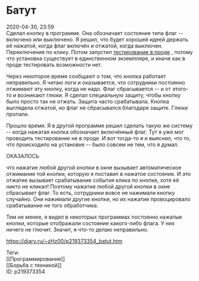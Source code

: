 Батут
======

   
 2020-04-30, 23:59   
  Сделал кнопку в программе. Она обозначает состояние типа флаг -- включено или выключено. Я решил, что будет хорошей идеей держать её нажатой, когда флаг включён и отжатой, когда выключен. Переключение по клику. Потом запустил  [тестирование в проде](https://i.imgur.com/O3EQOwp.png)  , потому что установка существует в единственном экземпляре, и иначе как в проде тестировать возможности нет.   
   
 Через некоторое время сообщают о том, что кнопка работает неправильно. Я читаю логи и оказывается, что сотрудники постоянно отжимают эту кнопку, когда не надо. Флаг сбрасывается -- и от этого-то и возникают глюки. Я сделал специальную защиту, чтобы кнопку было просто так не отжать. Защита часто срабатывала. Кнопка выглядела отжатой, но флаг не сбрасывался.благодаря защите. Глюки пропали.   
   
 Прошло время. Я в другой программе решил сделать такую же систему -- когда нажатая кнопка обозначает включённый флаг. Тут я уже мог проводить тестирование не в проде. И вот тогда-то я и выяснил, что то, что происходило на установке -- было совсем не тем, что я думал.   
   
 ОКАЗАЛОСЬ   
   
 что нажатие любой другой кнопки в окне вызывает автоматическое отжимание той кнопки, которую я поставил в нажатое состояние. И это отжатие вызывает срабатывание события клика по кнопке, хотя её никто не кликал! Поэтому нажатие любой другой кнопки в окне сбрасывает флаг. То есть, сотрудники вовсе не нажимали кнопку случайно. Они нажимали другие кнопки, но их нажатие провоцировало срабатывание не того обработчика.   
   
 Тем не менее, я видел в некоторых программах постоянно нажатые кнопки, которые отображали состояние какого-либо флага. У них ничего не глючит. Значит, я что-то делаю неправильно.   
    
 <https://diary.ru/~zHz00/p219373354_batut.htm>   
   
 Теги:   
 [[Программирование]]   
 [[Борьба с техникой]]   
 ID: p219373354